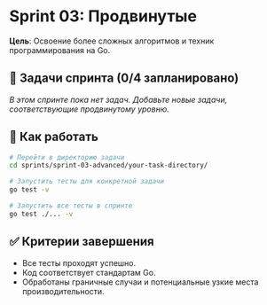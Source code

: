# Sprint 03: Продвинутые

**Цель**: Освоение более сложных алгоритмов и техник программирования на Go.

## 🎯 Задачи спринта (0/4 запланировано)
*В этом спринте пока нет задач. Добавьте новые задачи, соответствующие продвинутому уровню.*

## 🚀 Как работать
```bash
# Перейти в директорию задачи
cd sprints/sprint-03-advanced/your-task-directory/

# Запустить тесты для конкретной задачи
go test -v

# Запустить все тесты в спринте
go test ./... -v
```

## ✅ Критерии завершения
- Все тесты проходят успешно.
- Код соответствует стандартам Go.
- Обработаны граничные случаи и потенциальные узкие места производительности.